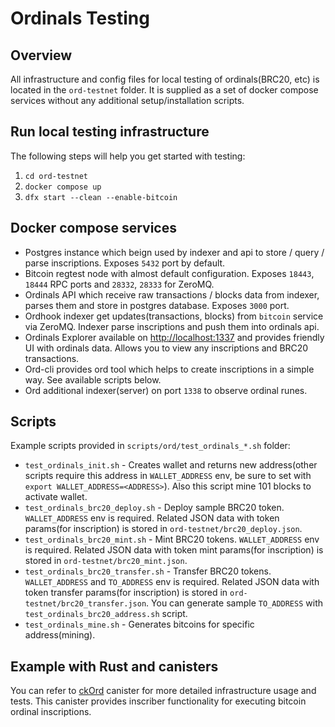 # Ordinals Testing

## Overview

All infrastructure and config files for local testing of ordinals(BRC20, etc) is located in the `ord-testnet` folder. It is supplied as a set of docker compose services without any additional setup/installation scripts.

## Run local testing infrastructure

The following steps will help you get started with testing:
1. ```cd ord-testnet```
2. ```docker compose up```
3. ```dfx start --clean --enable-bitcoin```

## Docker compose services

- Postgres instance which beign used by indexer and api to store / query / parse inscriptions. Exposes `5432` port by default.
- Bitcoin regtest node with almost default configuration. Exposes `18443`, `18444` RPC ports and `28332`, `28333` for ZeroMQ.
- Ordinals API which receive raw transactions / blocks data from indexer, parses them and store in postgres database. Exposes `3000` port.
- Ordhook indexer get updates(transactions, blocks) from `bitcoin` service via ZeroMQ. Indexer parse inscriptions and push them into ordinals api.
- Ordinals Explorer available on [http://localhost:1337](http://localhost:1337) and provides friendly UI with ordinals data. Allows you to view any inscriptions and BRC20 transactions.
- Ord-cli provides ord tool which helps to create inscriptions in a simple way. See available scripts below.
- Ord additional indexer(server) on port `1338` to observe ordinal runes.

## Scripts

Example scripts provided in `scripts/ord/test_ordinals_*.sh` folder:

- `test_ordinals_init.sh` - Creates wallet and returns new address(other scripts require this address in `WALLET_ADDRESS` env, be sure to set with `export WALLET_ADDRESS=<ADDRESS>`). Also this script mine 101 blocks to activate wallet.
- `test_ordinals_brc20_deploy.sh` - Deploy sample BRC20 token. `WALLET_ADDRESS` env is required. Related JSON data with token params(for inscription) is stored in `ord-testnet/brc20_deploy.json`.
- `test_ordinals_brc20_mint.sh` - Mint BRC20 tokens. `WALLET_ADDRESS` env is required. Related JSON data with token mint params(for inscription) is stored in `ord-testnet/brc20_mint.json`.
- `test_ordinals_brc20_transfer.sh` - Transfer BRC20 tokens. `WALLET_ADDRESS` and `TO_ADDRESS` env is required. Related JSON data with token transfer params(for inscription) is stored in `ord-testnet/brc20_transfer.json`. You can generate sample `TO_ADDRESS` with `test_ordinals_brc20_address.sh` script.
- `test_ordinals_mine.sh` - Generates bitcoins for specific address(mining).

## Example with Rust and canisters

You can refer to [ckOrd](https://github.com/bitfinity-network/ckOrd) canister for more detailed infrastructure usage and tests. This canister provides inscriber functionality for executing bitcoin ordinal inscriptions.
